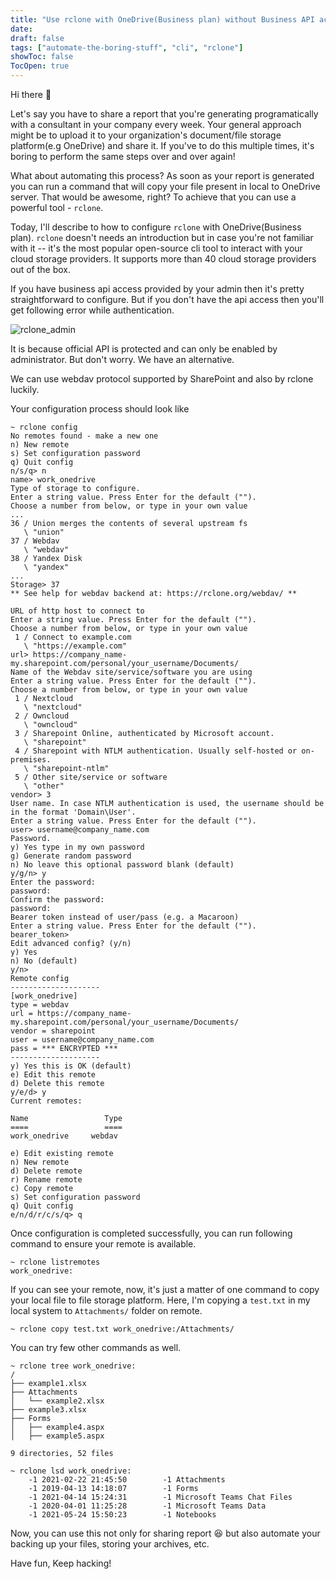 ```yaml
---
title: "Use rclone with OneDrive(Business plan) without Business API access"
date: 
draft: false
tags: ["automate-the-boring-stuff", "cli", "rclone"]
showToc: false
TocOpen: true
---
```


Hi there  :wave:

Let's say you have to share a report that you're generating programatically with a consultant in your company every week. Your general approach might be to upload it to your organization's document/file storage platform(e.g OneDrive) and share it. If you've to do this multiple times, it's boring to perform the same steps over and over again! 

What about automating this process? As soon as your report is generated you can run a command that will copy your file present in local to OneDrive server. That would be awesome, right? To achieve that you can use a powerful tool - `rclone`.

Today, I'll describe to how to configure `rclone` with OneDrive(Business plan). `rclone` doesn't needs an introduction but in case you're not familiar with it -- it's the most popular open-source cli tool to interact with your cloud storage providers. It supports more than 40 cloud storage providers out of the box.

If you have business api access provided by your admin then it's pretty straightforward to configure. But if you don't have the api access then you'll get following error while authentication. 


![rclone_admin](https://user-images.githubusercontent.com/26048398/120586970-1befe100-c452-11eb-9096-520071dce115.png)


It is because official API is protected and can only be enabled by administrator. But don't worry. We have an alternative.

We can use webdav protocol supported by SharePoint and also by rclone luckily.

Your configuration process should look like

```
~ rclone config
No remotes found - make a new one
n) New remote
s) Set configuration password
q) Quit config
n/s/q> n
name> work_onedrive
Type of storage to configure.
Enter a string value. Press Enter for the default ("").
Choose a number from below, or type in your own value
...
36 / Union merges the contents of several upstream fs
   \ "union"
37 / Webdav
   \ "webdav"
38 / Yandex Disk
   \ "yandex"
...
Storage> 37
** See help for webdav backend at: https://rclone.org/webdav/ **

URL of http host to connect to
Enter a string value. Press Enter for the default ("").
Choose a number from below, or type in your own value
 1 / Connect to example.com
   \ "https://example.com"
url> https://company_name-my.sharepoint.com/personal/your_username/Documents/
Name of the Webdav site/service/software you are using
Enter a string value. Press Enter for the default ("").
Choose a number from below, or type in your own value
 1 / Nextcloud
   \ "nextcloud"
 2 / Owncloud
   \ "owncloud"
 3 / Sharepoint Online, authenticated by Microsoft account.
   \ "sharepoint"
 4 / Sharepoint with NTLM authentication. Usually self-hosted or on-premises.
   \ "sharepoint-ntlm"
 5 / Other site/service or software
   \ "other"
vendor> 3
User name. In case NTLM authentication is used, the username should be in the format 'Domain\User'.
Enter a string value. Press Enter for the default ("").
user> username@company_name.com
Password.
y) Yes type in my own password
g) Generate random password
n) No leave this optional password blank (default)
y/g/n> y
Enter the password:
password:
Confirm the password:
password:
Bearer token instead of user/pass (e.g. a Macaroon)
Enter a string value. Press Enter for the default ("").
bearer_token> 
Edit advanced config? (y/n)
y) Yes
n) No (default)
y/n> 
Remote config
--------------------
[work_onedrive]
type = webdav
url = https://company_name-my.sharepoint.com/personal/your_username/Documents/
vendor = sharepoint
user = username@company_name.com
pass = *** ENCRYPTED ***
--------------------
y) Yes this is OK (default)
e) Edit this remote
d) Delete this remote
y/e/d> y
Current remotes:

Name                 Type
====                 ====
work_onedrive     webdav

e) Edit existing remote
n) New remote
d) Delete remote
r) Rename remote
c) Copy remote
s) Set configuration password
q) Quit config
e/n/d/r/c/s/q> q
```
Once configuration is completed successfully, you can run following command to ensure your remote is available.

```
~ rclone listremotes
work_onedrive:
```

If you can see your remote, now, it's just a matter of one command to copy your local file to file storage platform. Here, I'm copying a `test.txt` in my local system to `Attachments/` folder on remote.

```
~ rclone copy test.txt work_onedrive:/Attachments/
```

You can try few other commands as well.
```
~ rclone tree work_onedrive:
/
├── example1.xlsx
├── Attachments
│   └── example2.xlsx
├── example3.xlsx
├── Forms
│   ├── example4.aspx
│   ├── example5.aspx

9 directories, 52 files

~ rclone lsd work_onedrive:
    -1 2021-02-22 21:45:50        -1 Attachments
    -1 2019-04-13 14:18:07        -1 Forms
    -1 2021-04-14 15:24:31        -1 Microsoft Teams Chat Files
    -1 2020-04-01 11:25:28        -1 Microsoft Teams Data
    -1 2021-05-24 15:50:23        -1 Notebooks
```

Now, you can use this not only for sharing report 😆 but also automate your backing up your files, storing your archives, etc. 


Have fun, Keep hacking!